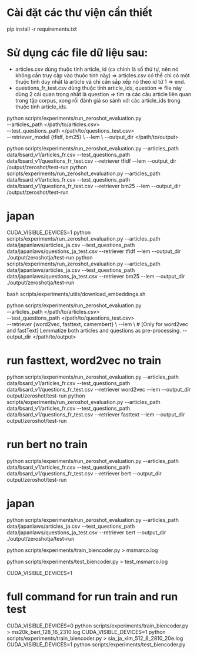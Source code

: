# Cài đặt các thư viện cần thiết
pip install -r requirements.txt
# Sử dụng các file dữ liệu sau:
- articles.csv dùng thuộc tính article, id (cx chính là số thứ tự, nên nó không cần truy cập vào thuộc tính này)
=> articles.csv có thể chỉ có một thuộc tính duy nhất là article và chỉ cần sắp xếp nó theo id từ 1 => end.
- questions_fr_test.csv dùng thuộc tính article_ids, question
=> file này dùng 2 cái quan trọng nhất là question => tìm ra các câu article liên quan trong tập corpus, xong rồi đánh giá so sánh với các article_ids trong thuộc tính article_ids.

python scripts/experiments/run_zeroshot_evaluation.py \
    --articles_path </path/to/articles.csv> \
    --test_questions_path </path/to/questions_test.csv> \
    --retriever_model {tfidf, bm25} \ 
    --lem \ 
    --output_dir </path/to/output>

python scripts/experiments/run_zeroshot_evaluation.py --articles_path data/bsard_v1/articles_fr.csv --test_questions_path data/bsard_v1/questions_fr_test.csv --retriever tfidf --lem --output_dir /output/zeroshot/test-run
python scripts/experiments/run_zeroshot_evaluation.py --articles_path data/bsard_v1/articles_fr.csv --test_questions_path data/bsard_v1/questions_fr_test.csv --retriever bm25 --lem --output_dir /output/zeroshot/test-run
# japan
CUDA_VISIBLE_DEVICES=1
python scripts/experiments/run_zeroshot_evaluation.py --articles_path data/japanlaws/articles_ja.csv --test_questions_path data/japanlaws/questions_ja_test.csv --retriever tfidf --lem --output_dir ./output/zeroshotja/test-run
python scripts/experiments/run_zeroshot_evaluation.py --articles_path data/japanlaws/articles_ja.csv --test_questions_path data/japanlaws/questions_ja_test.csv --retriever bm25 --lem --output_dir ./output/zeroshotja/test-run

bash scripts/experiments/utils/download_embeddings.sh

python scripts/experiments/run_zeroshot_evaluation.py \
    --articles_path </path/to/articles.csv> \
    --test_questions_path </path/to/questions_test.csv> \
    --retriever {word2vec, fasttext, camembert} \ 
    --lem \ # [Only for word2vec and fastText] Lemmatize both articles and questions as pre-processing.
    --output_dir </path/to/output>

# run fasttext, word2vec no train
python scripts/experiments/run_zeroshot_evaluation.py --articles_path data/bsard_v1/articles_fr.csv --test_questions_path data/bsard_v1/questions_fr_test.csv --retriever word2vec --lem --output_dir output/zeroshot/test-run
python scripts/experiments/run_zeroshot_evaluation.py --articles_path data/bsard_v1/articles_fr.csv --test_questions_path data/bsard_v1/questions_fr_test.csv --retriever fasttext --lem --output_dir output/zeroshot/test-run
# run bert no train
python scripts/experiments/run_zeroshot_evaluation.py --articles_path data/bsard_v1/articles_fr.csv --test_questions_path data/bsard_v1/questions_fr_test.csv --retriever bert --output_dir output/zeroshot/test-run
# japan
python scripts/experiments/run_zeroshot_evaluation.py --articles_path data/japanlaws/articles_ja.csv --test_questions_path data/japanlaws/questions_ja_test.csv --retriever bert --output_dir ./output/zeroshotja/test-run

python scripts/experiments/train_biencoder.py > msmarco.log

python scripts/experiments/test_biencoder.py > test_msmarco.log

CUDA_VISIBLE_DEVICES=1

# full command for run train and run test
CUDA_VISIBLE_DEVICES=0 python scripts/experiments/train_biencoder.py > ms20k_bert_128_16_2310.log
CUDA_VISIBLE_DEVICES=1 python scripts/experiments/train_biencoder.py > sia_ja_xlm_512_8_2810_20e.log
CUDA_VISIBLE_DEVICES=1 python scripts/experiments/test_biencoder.py